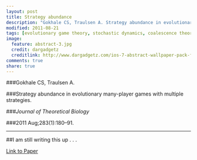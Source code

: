 ```yaml
---
layout: post
title: Strategy abundance
description: "Gokhale CS, Traulsen A. Strategy abundance in evolutionary many-player games with multiple strategies. JTB. 2011 Aug;283(1):180–91."
modified: 2011-08-21
tags: [evolutionary game theory, stochastic dynamics, coalescence theory, multiple players]
image:
  feature: abstract-3.jpg
  credit: dargadgetz
  creditlink: http://www.dargadgetz.com/ios-7-abstract-wallpaper-pack-for-iphone-5-and-ipod-touch-retina/
comments: true
share: true
---
```


###Gokhale CS, Traulsen A.  

###Strategy abundance in evolutionary many-player games with multiple strategies.  

###*Journal of Theoretical Biology*  

###2011 Aug;283(1):180–91.

***

##I am still writing this up . . .

<div markdown="0"><a href="http://www.sciencedirect.com/science/article/pii/S0022519311002839" class="btn btn-success">Link to Paper</a></div>

<!---
<div markdown="0"><a href=" " class="btn btn-info">Download PDF</a></div>
-->